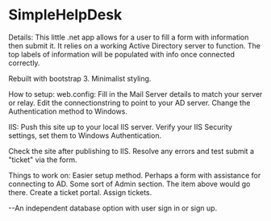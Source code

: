 # SimpleHelpDesk

Details:
This little .net app allows for a user to fill a form with information then submit it.
It relies on a working Active Directory server to function. The top labels of information
will be populated with info once connected correctly.

Rebuilt with bootstrap 3.
Minimalist styling.

How to setup:
web.config:
Fill in the Mail Server details to match your server or relay.
Edit the connectionstring to point to your AD server.
Change the Authentication method to Windows.

IIS:
Push this site up to your local IIS server. 
Verify your IIS Security settings, set them to Windows Authentication.

Check the site after publishing to IIS. Resolve any errors and test submit a "ticket" via
the form.

Things to work on:
Easier setup method. Perhaps a form with assistance for connecting to AD.
Some sort of Admin section. The item above would go there.
Create a ticket portal.
Assign tickets.

--An independent database option with user sign in or sign up.
